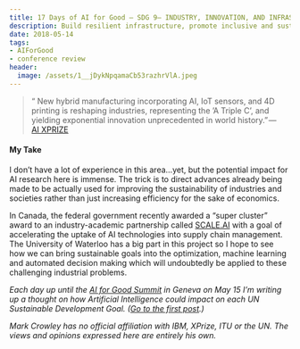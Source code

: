 ```yaml
---
title: 17 Days of AI for Good — SDG 9— INDUSTRY, INNOVATION, AND INFRASTRUCTURE
description: Build resilient infrastructure, promote inclusive and sustainable industrialization and foster innovation.
date: 2018-05-14
tags: 
- AIForGood
- conference review
header:
  image: /assets/1__jDykNpqamaCb53razhrVlA.jpeg
---
```


> “ New hybrid manufacturing incorporating AI, IoT sensors, and 4D printing is reshaping industries, representing the ’A Triple C’, and yielding exponential innovation unprecedented in world history.” — [AI XPRIZE](https://ai.xprize.org/AI-For-Good/sustainable-development-goals)


#### My Take

I don’t have a lot of experience in this area…yet, but the potential impact for AI research here is immense. The trick is to direct advances already being made to be actually used for improving the sustainability of industries and societies rather than just increasing efficiency for the sake of economics.

In Canada, the federal government recently awarded a “super cluster” award to an industry-academic partnership called [SCALE.AI](https://aisupplychain.ca/) with a goal of accelerating the uptake of AI technologies into supply chain management. The University of Waterloo has a big part in this project so I hope to see how we can bring sustainable goals into the optimization, machine learning and automated decision making which will undoubtedly be applied to these challenging industrial problems.

_Each day up until the_ [_AI for Good Summit_](https://www.itu.int/en/ITU-T/AI/2018/Pages/default.aspx) _in Geneva on May 15 I’m writing up a thought on how Artificial Intelligence could impact on each UN Sustainable Development Goal. (_[_Go to the first post_](https://medium.com/computationallythinking/17-days-of-ai-for-good-4bed544f42f8)_.)_

_Mark Crowley has no official affiliation with IBM, XPrize, ITU or the UN. The views and opinions expressed here are entirely his own._
